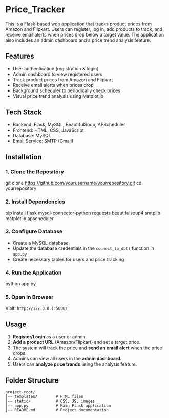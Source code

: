# Price_Tracker
This is a Flask-based web application that tracks product prices from Amazon and Flipkart. Users can register, log in, add products to track, and receive email alerts when prices drop below a target value. The application also includes an admin dashboard and a price trend analysis feature.

## Features
- User authentication (registration & login)
- Admin dashboard to view registered users
- Track product prices from Amazon and Flipkart
- Receive email alerts when prices drop
- Background scheduler to periodically check prices
- Visual price trend analysis using Matplotlib

## Tech Stack
- Backend: Flask, MySQL, BeautifulSoup, APScheduler
- Frontend: HTML, CSS, JavaScript
- Database: MySQL
- Email Service: SMTP (Gmail)

## Installation
### 1. Clone the Repository
git clone https://github.com/yourusername/yourrepository.git
cd yourrepository

### 2. Install Dependencies
pip install flask mysql-connector-python requests beautifulsoup4 smtplib matplotlib apscheduler

### 3. Configure Database
- Create a MySQL database
- Update the database credentials in the `connect_to_db()` function in `app.py`
- Create necessary tables for users and price tracking

### 4. Run the Application
python app.py

### 5. Open in Browser
Visit: `http://127.0.0.1:5000/`

## Usage
1. **Register/Login** as a user or admin.
2. **Add a product URL** (Amazon/Flipkart) and set a target price.
3. The system will track the price and **send an email alert** when the price drops.
4. Admins can view all users in the **admin dashboard**.
5. Users can **analyze price trends** using the analysis feature.

## Folder Structure
```
project-root/
│-- templates/        # HTML files
│-- static/           # CSS, JS, images
│-- app.py            # Main Flask application
│-- README.md         # Project documentation
```




